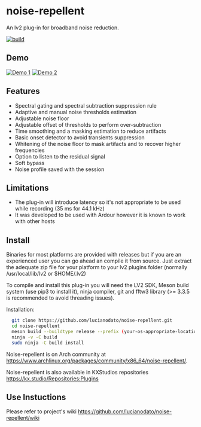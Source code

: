 
# noise-repellent

An lv2 plug-in for broadband noise reduction.

[![build](https://github.com/lucianodato/noise-repellent/actions/workflows/build.yml/badge.svg)](https://github.com/lucianodato/noise-repellent/actions/workflows/build.yml)

## Demo

[![Demo 1](http://img.youtube.com/vi/iNVxCvgcnig/0.jpg)](http://www.youtube.com/watch?v=iNVxCvgcnig "")
[![Demo 2](http://img.youtube.com/vi/LeKyGoAmbFE/0.jpg)](https://www.youtube.com/watch?v=LeKyGoAmbFE "")

## Features

* Spectral gating and spectral subtraction suppression rule
* Adaptive and manual noise thresholds estimation
* Adjustable noise floor
* Adjustable offset of thresholds to perform over-subtraction
* Time smoothing and a masking estimation to reduce artifacts
* Basic onset detector to avoid transients suppression
* Whitening of the noise floor to mask artifacts and to recover higher frequencies
* Option to listen to the residual signal
* Soft bypass
* Noise profile saved with the session

## Limitations

* The plug-in will introduce latency so it's not appropriate to be used while recording (35 ms for 44.1 kHz)
* It was developed to be used with Ardour however it is known to work with other hosts

## Install

Binaries for most platforms are provided with releases but if you are an experienced user you can go ahead an compile it from source. Just extract the adequate zip file for your platform to your lv2 plugins folder (normally /usr/local/lib/lv2 or $HOME/.lv2)

To compile and install this plug-in you will need the LV2 SDK, Meson build system (use pip3 to install it), ninja compiler, git and fftw3 library (>= 3.3.5 is recommended to avoid threading issues).

Installation:

```bash
  git clone https://github.com/lucianodato/noise-repellent.git
  cd noise-repellent
  meson build --buildtype release --prefix (your-os-appropriate-location-fullpath)
  ninja -v -C build
  sudo ninja -C build install
```

Noise-repellent is on Arch community at <https://www.archlinux.org/packages/community/x86_64/noise-repellent/>.

Noise-repellent is also available in KXStudios repositories <https://kx.studio/Repositories:Plugins>

## Use Instuctions

Please refer to project's wiki <https://github.com/lucianodato/noise-repellent/wiki>
